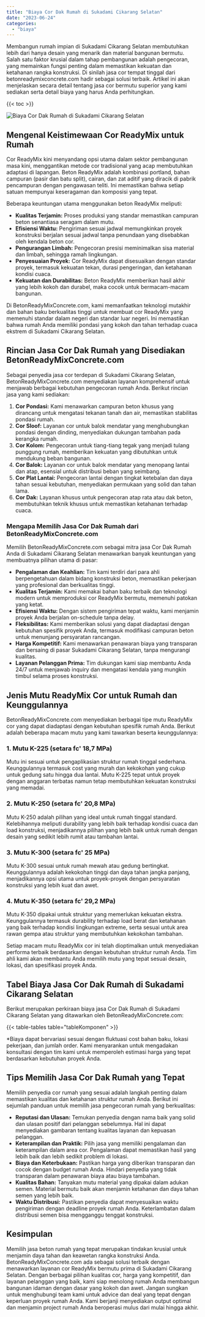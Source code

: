 ```yaml
---
title: "Biaya Cor Dak Rumah di Sukadami Cikarang Selatan"
date: "2023-06-24"
categories: 
  - "biaya"
---
```


Membangun rumah impian di Sukadami Cikarang Selatan membutuhkan lebih dari hanya desain yang menarik dan material bangunan bermutu. Salah satu faktor krusial dalam tahap pembangunan adalah pengecoran, yang memainkan fungsi penting dalam memastikan kekuatan dan ketahanan rangka konstruksi. Di sinilah jasa cor tempat tinggal dari betonreadymixconcrete.com hadir sebagai solusi terbaik. Artikel ini akan menjelaskan secara detail tentang jasa cor bermutu superior yang kami sediakan serta detail biaya yang harus Anda perhitungkan.

{{< toc >}}

![Biaya Cor Dak Rumah di Sukadami Cikarang Selatan](https://betoncor8.github.io/cor/harga-beton-readymix-concrete%20(10).png)

## Mengenal Keistimewaan Cor ReadyMix untuk Rumah

Cor ReadyMix kini menyandang opsi utama dalam sektor pembangunan masa kini, menggantikan metode cor tradisional yang acap membutuhkan adaptasi di lapangan. Beton ReadyMix adalah kombinasi portland, bahan campuran (pasir dan batu split), cairan, dan zat aditif yang diracik di pabrik pencampuran dengan pengawasan teliti. Ini memastikan bahwa setiap satuan mempunyai keseragaman dan komposisi yang tepat.

Beberapa keuntungan utama menggunakan beton ReadyMix meliputi:

- **Kualitas Terjamin:** Proses produksi yang standar memastikan campuran beton senantiasa seragam dalam mutu.
- **Efisiensi Waktu:** Pengiriman sesuai jadwal memungkinkan proyek konstruksi berjalan sesuai jadwal tanpa penundaan yang disebabkan oleh kendala beton cor.
- **Pengurangan Limbah:** Pengecoran presisi meminimalkan sisa material dan limbah, sehingga ramah lingkungan.
- **Penyesuaian Proyek:** Cor ReadyMix dapat disesuaikan dengan standar proyek, termasuk kekuatan tekan, durasi pengeringan, dan ketahanan kondisi cuaca.
- **Kekuatan dan Durabilitas:** Beton ReadyMix memberikan hasil akhir yang lebih kokoh dan durabel, maka cocok untuk bermacam-macam bangunan.

Di BetonReadyMixConcrete.com, kami memanfaatkan teknologi mutakhir dan bahan baku berkualitas tinggi untuk membuat cor ReadyMix yang memenuhi standar dalam negeri dan standar luar negeri. Ini memastikan bahwa rumah Anda memiliki pondasi yang kokoh dan tahan terhadap cuaca ekstrem di Sukadami Cikarang Selatan.

## Rincian Jasa Cor Dak Rumah yang Disediakan BetonReadyMixConcrete.com

Sebagai penyedia jasa cor terdepan di Sukadami Cikarang Selatan, BetonReadyMixConcrete.com menyediakan layanan komprehensif untuk menjawab berbagai kebutuhan pengecoran rumah Anda. Berikut rincian jasa yang kami sediakan:

1. **Cor Pondasi:** Kami menawarkan campuran beton khusus yang dirancang untuk mengatasi tekanan tanah dan air, memastikan stabilitas pondasi rumah.
2. **Cor Sloof:** Layanan cor untuk balok mendatar yang menghubungkan pondasi dengan dinding, menyediakan dukungan tambahan pada kerangka rumah.
3. **Cor Kolom:** Pengecoran untuk tiang-tiang tegak yang menjadi tulang punggung rumah, memberikan kekuatan yang dibutuhkan untuk mendukung beban bangunan.
4. **Cor Balok:** Layanan cor untuk balok mendatar yang menopang lantai dan atap, esensial untuk distribusi beban yang seimbang.
5. **Cor Plat Lantai:** Pengecoran lantai dengan tingkat ketebalan dan daya tahan sesuai kebutuhan, menyediakan permukaan yang solid dan tahan lama.
6. **Cor Dak:** Layanan khusus untuk pengecoran atap rata atau dak beton, membutuhkan teknik khusus untuk memastikan ketahanan terhadap cuaca.

### Mengapa Memilih Jasa Cor Dak Rumah dari BetonReadyMixConcrete.com

Memilih BetonReadyMixConcrete.com sebagai mitra jasa Cor Dak Rumah Anda di Sukadami Cikarang Selatan menawarkan banyak keuntungan yang membuatnya pilihan utama di pasar:

- **Pengalaman dan Keahlian:** Tim kami terdiri dari para ahli berpengetahuan dalam bidang konstruksi beton, memastikan pekerjaan yang profesional dan berkualitas tinggi.
- **Kualitas Terjamin:** Kami memakai bahan baku terbaik dan teknologi modern untuk memproduksi cor ReadyMix bermutu, memenuhi patokan yang ketat.
- **Efisiensi Waktu:** Dengan sistem pengiriman tepat waktu, kami menjamin proyek Anda berjalan on-schedule tanpa delay.
- **Fleksibilitas:** Kami memberikan solusi yang dapat diadaptasi dengan kebutuhan spesifik proyek Anda, termasuk modifikasi campuran beton untuk menunjang persyaratan rancangan.
- **Harga Kompetitif:** Kami menawarkan penawaran biaya yang transparan dan bersaing di pasar Sukadami Cikarang Selatan, tanpa mengurangi kualitas.
- **Layanan Pelanggan Prima:** Tim dukungan kami siap membantu Anda 24/7 untuk menjawab inquiry dan mengatasi kendala yang mungkin timbul selama proses konstruksi.

## Jenis Mutu ReadyMix Cor untuk Rumah dan Keunggulannya

BetonReadyMixConcrete.com menyediakan berbagai tipe mutu ReadyMix cor yang dapat diadaptasi dengan kebutuhan spesifik rumah Anda. Berikut adalah beberapa macam mutu yang kami tawarkan beserta keunggulannya:

### 1\. Mutu K-225 (setara fc' 18,7 MPa)

Mutu ini sesuai untuk pengaplikasian struktur rumah tinggal sederhana. Keunggulannya termasuk cost yang murah dan kekokohan yang cukup untuk gedung satu hingga dua lantai. Mutu K-225 tepat untuk proyek dengan anggaran terbatas namun tetap membutuhkan kekuatan konstruksi yang memadai.

### 2\. Mutu K-250 (setara fc' 20,8 MPa)

Mutu K-250 adalah pilihan yang ideal untuk rumah tinggal standard. Kelebihannya meliputi durability yang lebih baik terhadap kondisi cuaca dan load konstruksi, menjadikannya pilihan yang lebih baik untuk rumah dengan desain yang sedikit lebih rumit atau tambahan lantai.

### 3\. Mutu K-300 (setara fc' 25 MPa)

Mutu K-300 sesuai untuk rumah mewah atau gedung bertingkat. Keunggulannya adalah kekokohan tinggi dan daya tahan jangka panjang, menjadikannya opsi utama untuk proyek-proyek dengan persyaratan konstruksi yang lebih kuat dan awet.

### 4\. Mutu K-350 (setara fc' 29,2 MPa)

Mutu K-350 dipakai untuk struktur yang memerlukan kekuatan ekstra. Keunggulannya termasuk durability terhadap load berat dan ketahanan yang baik terhadap kondisi lingkungan extreme, serta sesuai untuk area rawan gempa atau struktur yang membutuhkan kekokohan tambahan.

Setiap macam mutu ReadyMix cor ini telah dioptimalkan untuk menyediakan performa terbaik berdasarkan dengan kebutuhan struktur rumah Anda. Tim ahli kami akan membantu Anda memilih mutu yang tepat sesuai desain, lokasi, dan spesifikasi proyek Anda.

## Tabel Biaya Jasa Cor Dak Rumah di Sukadami Cikarang Selatan

Berikut merupakan perkiraan biaya jasa Cor Dak Rumah di Sukadami Cikarang Selatan yang ditawarkan oleh BetonReadyMixConcrete.com:

{{< table-tables table="tableKomponen" >}}

\*Biaya dapat bervariasi sesuai dengan fluktuasi cost bahan baku, lokasi pekerjaan, dan jumlah order. Kami menyarankan untuk mengadakan konsultasi dengan tim kami untuk memperoleh estimasi harga yang tepat berdasarkan kebutuhan proyek Anda.

## Tips Memilih Jasa Cor Dak Rumah yang Tepat

Memilih penyedia cor rumah yang sesuai adalah langkah penting dalam memastikan kualitas dan ketahanan struktur rumah Anda. Berikut ini sejumlah panduan untuk memilih jasa pengecoran rumah yang berkualitas:

- **Reputasi dan Ulasan:** Temukan penyedia dengan nama baik yang solid dan ulasan positif dari pelanggan sebelumnya. Hal ini dapat menyediakan gambaran tentang kualitas layanan dan kepuasan pelanggan.
- **Keterampilan dan Praktik:** Pilih jasa yang memiliki pengalaman dan keterampilan dalam area cor. Pengalaman dapat memastikan hasil yang lebih baik dan lebih sedikit problem di lokasi.
- **Biaya dan Keterbukaan:** Pastikan harga yang diberikan transparan dan cocok dengan budget rumah Anda. Hindari penyedia yang tidak transparan dalam penawaran biaya atau biaya tambahan.
- **Kualitas Bahan:** Tanyakan mutu material yang dipakai dalam adukan semen. Material bermutu baik akan menjamin ketahanan dan daya tahan semen yang lebih baik.
- **Waktu Distribusi:** Pastikan penyedia dapat menyesuaikan waktu pengiriman dengan deadline proyek rumah Anda. Keterlambatan dalam distribusi semen bisa mengganggu tenggat konstruksi.

## Kesimpulan

Memilih jasa beton rumah yang tepat merupakan tindakan krusial untuk menjamin daya tahan dan keawetan rangka konstruksi Anda. BetonReadyMixConcrete.com ada sebagai solusi terbaik dengan menawarkan layanan cor ReadyMix bermutu prima di Sukadami Cikarang Selatan. Dengan berbagai pilihan kualitas cor, harga yang kompetitif, dan layanan pelanggan yang baik, kami siap menolong rumah Anda membangun bangunan idaman dengan dasar yang kokoh dan awet. Jangan sungkan untuk menghubungi team kami untuk advice dan deal yang tepat dengan keperluan proyek rumah Anda. Kami berjanji menyediakan output optimal dan menjamin project rumah Anda beroperasi mulus dari mulai hingga akhir.
